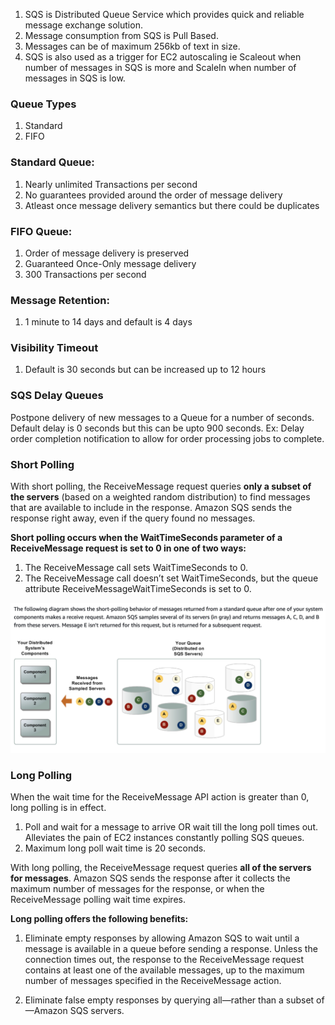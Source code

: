 1. SQS is Distributed Queue Service which provides quick and reliable message exchange solution. 
2. Message consumption from SQS is Pull Based.
3. Messages can be of maximum 256kb of text in size.
4. SQS is also used as a trigger for EC2 autoscaling ie Scaleout when number of messages in SQS is more and ScaleIn when number of messages in SQS is low.

### Queue Types
1. Standard
2. FIFO

### Standard Queue:
1. Nearly unlimited Transactions per second
2. No guarantees provided around the order of message delivery
3. Atleast once message delivery semantics but there could be duplicates

### FIFO Queue:
1. Order of message delivery is preserved
2. Guaranteed Once-Only message delivery
3. 300 Transactions per second

### Message Retention:
1. 1 minute to 14 days and default is 4 days

### Visibility Timeout
1. Default is 30 seconds but can be increased up to 12 hours

### SQS Delay Queues
Postpone delivery of new messages to a Queue for a number of seconds. Default delay is 0 seconds but this can be upto 900 seconds.
Ex: Delay order completion notification to allow for order processing jobs to complete.

### Short Polling
With short polling, the ReceiveMessage request queries **only a subset of the servers** (based on a weighted random distribution) to find messages that are available to include in the response. Amazon SQS sends the response right away, even if the query found no messages.

**Short polling occurs when the WaitTimeSeconds parameter of a ReceiveMessage request is set to 0 in one of two ways:**

1. The ReceiveMessage call sets WaitTimeSeconds to 0.
2. The ReceiveMessage call doesn’t set WaitTimeSeconds, but the queue attribute ReceiveMessageWaitTimeSeconds is set to 0.

![Short Polling](images/shortPolling.png)

### Long Polling
When the wait time for the ReceiveMessage API action is greater than 0, long polling is in effect. 

1. Poll and wait for a message to arrive OR wait till the long poll times out. Alleviates the pain of EC2 instances constantly polling SQS queues.
2. Maximum long poll wait time is 20 seconds.

With long polling, the ReceiveMessage request queries **all of the servers for messages**. Amazon SQS sends the response after it collects the maximum number of messages for the response, or when the ReceiveMessage polling wait time expires.

**Long polling offers the following benefits:**

1. Eliminate empty responses by allowing Amazon SQS to wait until a message is available in a queue before sending a response. Unless the connection times out, the response to the ReceiveMessage request contains at least one of the available messages, up to the maximum number of messages specified in the ReceiveMessage action.

2. Eliminate false empty responses by querying all—rather than a subset of—Amazon SQS servers.
